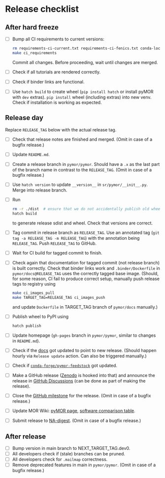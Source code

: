 # Release checklist

## After hard freeze

- [ ] Bump all CI requirements to current versions:

    ```bash
    rm requirements-ci-current.txt requirements-ci-fenics.txt conda-lock.yml
    make ci_requirements
    ```

    Commit all changes.
    Before proceeding, wait until changes are merged.
- [ ] Check if all tutorials are rendered correctly.
- [ ] Check if binder links are functional.
- [ ] Use `hatch build` to create wheel (`pip install hatch` or install pyMOR with `dev` extras).
      `pip install` wheel (including extras) into new venv.
      Check if installation is working as expected.

## Release day

Replace `RELEASE_TAG` below with the actual release tag.

- [ ] Check that release notes are finished and merged.
      (Omit in case of a bugfix release.)
- [ ] Update `README.md`.
- [ ] Create a release branch in `pymor/pymor`.
      Should have a `.x` as the last part of the branch name in contrast
      to the `RELEASE_TAG`.
      (Omit in case of a bugfix release.)
- [ ] Use `hatch version` to update `__version__` in `sr/pymor/__init__.py`. Merge into release branch.
- [ ] Run

    ```bash
    rm -r ./dist  # ensure that we do not accidentally publish old wheels
    hatch build
    ```

    to generate release sdist and wheel. Check that versions are correct.
- [ ] Tag commit in release branch as `RELEASE_TAG`.
      Use an annotated tag (`git tag -a RELEASE_TAG -m RELEASE_TAG`) with the
      annotation being `RELEASE_TAG`.
      Push `RELEASE_TAG` to GitHub.
- [ ] Wait for CI build for tagged commit to finish.
- [ ] Check again that documentation for tagged commit (not release branch) is built correctly.
      Check that binder links work and `.binder/Dockerfile` in `pymor/docs@RELEASE_TAG` uses the
      correctly tagged base image.
      (Should, for some reason, CI fail to produce correct setup, manually push release tags to
      registry using

    ```bash
    make ci_images_pull
    make TARGET_TAG=RELEASE_TAG ci_images_push
    ```

    and update `Dockerfile` in TARGET_TAG branch of `pymor/docs` manually.)
- [ ] Publish wheel to PyPI using

    ```bash
    hatch publish
    ```

- [ ] Update homepage
      (`gh-pages` branch in `pymor/pymor`, similar to changes in `README.md`).
- [ ] Check if the [docs](https://docs.pymor.org) got updated to point to new release.
      (Should happen hourly via `Release update` action. Can also be triggered manually.)
- [ ] Check if [`conda-forge/pymor-feedstock`](https://github.com/conda-forge/pymor-feedstock)
      got updated.
- [ ] Make a GitHub release
      ([Zenodo](https://zenodo.org/record/7494334) is hooked into that) and
      announce the release in
      [GitHub Discussions](https://github.com/pymor/pymor/discussions)
      (can be done as part of making the release).
- [ ] Close the [GitHub milestone](https://github.com/pymor/pymor/milestones)
      for the release.
      (Omit in case of a bugfix release.)
- [ ] Update MOR Wiki:
      [pyMOR page](https://morwiki.mpi-magdeburg.mpg.de/morwiki/index.php/PyMOR),
      [software comparison table](https://morwiki.mpi-magdeburg.mpg.de/morwiki/index.php/Comparison_of_Software).
- [ ] Submit release to [NA-digest](http://icl.utk.edu/na-digest/websubmit.html).
      (Omit in case of a bugfix release.)

## After release

- [ ] Bump version in main branch to NEXT_TARGET_TAG.dev0.
- [ ] All developers check if (stale) branches can be pruned.
- [ ] All developers check for `.mailmap` correctness.
- [ ] Remove deprecated features in main in `pymor/pymor`.
      (Omit in case of a bugfix release.)
